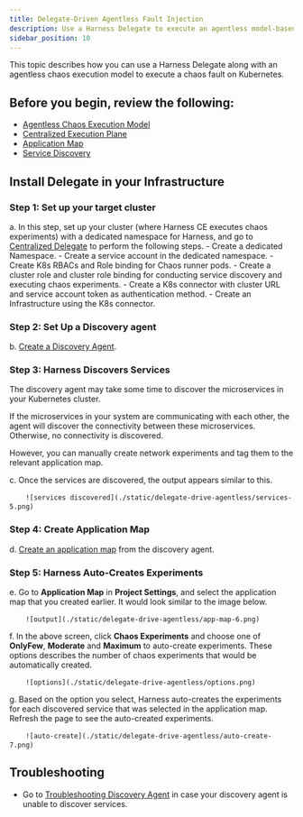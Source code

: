 ```yaml
---
title: Delegate-Driven Agentless Fault Injection
description: Use a Harness Delegate to execute an agentless model-based Kubernetes chaos fault.
sidebar_position: 10
---
```


This topic describes how you can use a Harness Delegate along with an agentless chaos execution model to execute a chaos fault on Kubernetes. 

## Before you begin, review the following:

* [Agentless Chaos Execution Model](/docs/chaos-engineering/concepts/how-stuff-works/agentless-chaos-working#agentless-chaos-execution-model)
* [Centralized Execution Plane](/docs/chaos-engineering/concepts/how-stuff-works/centralized-exec-plane)
* [Application Map](/docs/chaos-engineering/use-harness-ce/application-map#what-is-an-application-map)
* [Service Discovery](/docs/chaos-engineering/use-harness-ce/service-discovery)

## Install Delegate in your Infrastructure

### Step 1: Set up your target cluster 

a. In this step, set up your cluster (where Harness CE executes chaos experiments) with a dedicated namespace for Harness, and go to [Centralized Delegate](/docs/chaos-engineering/use-harness-ce/infrastructures/centralized-delegate) to perform the following steps.
	- Create a dedicated Namespace.
	- Create a service account in the dedicated namespace.
	- Create K8s RBACs and Role binding for Chaos runner pods.
	- Create a cluster role and cluster role binding for conducting service discovery and executing chaos experiments.
	- Create a K8s connector with cluster URL and service account token as authentication method.
	- Create an Infrastructure using the K8s connector.


### Step 2: Set Up a Discovery agent

b. [Create a Discovery Agent](/docs/platform/service-discovery/customize-agent).

### Step 3: Harness Discovers Services

The discovery agent may take some time to discover the microservices in your Kubernetes cluster. 

If the microservices in your system are communicating with each other, the agent will discover the connectivity between these microservices. Otherwise, no connectivity is discovered.

However, you can manually create network experiments and tag them to the relevant application map.

c. Once the services are discovered, the output appears similar to this.

		![services discovered](./static/delegate-drive-agentless/services-5.png)

### Step 4: Create Application Map

d. [Create an application map](/docs/chaos-engineering/use-harness-ce/application-map#create-an-application-map) from the discovery agent.

### Step 5: Harness Auto-Creates Experiments

e. Go to **Application Map** in **Project Settings**, and select the application map that you created earlier. It would look similar to the image below.

		![output](./static/delegate-drive-agentless/app-map-6.png)

f. In the above screen, click **Chaos Experiments** and choose one of **OnlyFew**, **Moderate** and **Maximum** to auto-create experiments. These options describes the number of chaos experiments that would be automatically created.

		![options](./static/delegate-drive-agentless/options.png)

g. Based on the option you select, Harness auto-creates the experiments for each discovered service that was selected in the application map. Refresh the page to see the auto-created experiments.

		![auto-create](./static/delegate-drive-agentless/auto-create-7.png)

## Troubleshooting

- Go to [Troubleshooting Discovery Agent](/docs/chaos-engineering/troubleshooting/#discovery-agent) in case your discovery agent is unable to discover services.	


